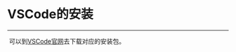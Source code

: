 # VSCode的安装

---

​		可以到[VSCode官网](https://code.visualstudio.com/)去下载对应的安装包。

<br/>
<Valine></Valine>